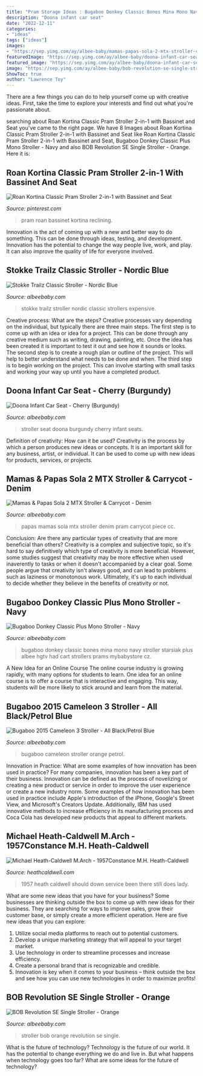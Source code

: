 ```yaml
---
title: "Pram Storage Ideas : Bugaboo Donkey Classic Bones Mina Mono Navy Stroller Starsiak Plus Albee Hgtv Had Cart Strollers Prams Mybabystore Cz"
description: "Doona infant car seat"
date: "2022-12-11"
categories:
- "ideas"
tags: ["ideas"]
images:
- "https://sep.yimg.com/ay/albee-baby/mamas-papas-sola-2-mtx-stroller-carrycot-denim-32.jpg"
featuredImage: "https://sep.yimg.com/ay/albee-baby/doona-infant-car-seat-cherry-burgundy-1.jpg"
featured_image: "https://sep.yimg.com/ay/albee-baby/doona-infant-car-seat-cherry-burgundy-1.jpg"
image: "https://sep.yimg.com/ay/albee-baby/bob-revolution-se-single-stroller-orange-7.jpg"
ShowToc: true
author: "Lawrence Toy"
---
```



There are a few things you can do to help yourself come up with creative ideas. First, take the time to explore your interests and find out what you're passionate about.

	

		
searching about Roan Kortina Classic Pram Stroller 2-in-1 with Bassinet and Seat you've came to the right page. We have 8 Images about Roan Kortina Classic Pram Stroller 2-in-1 with Bassinet and Seat like Roan Kortina Classic Pram Stroller 2-in-1 with Bassinet and Seat, Bugaboo Donkey Classic Plus Mono Stroller - Navy and also BOB Revolution SE Single Stroller - Orange. Here it is:
		
    
## Roan Kortina Classic Pram Stroller 2-in-1 With Bassinet And Seat

<img loading=lazy src="https://i.pinimg.com/originals/5e/a9/15/5ea915544fb0343e0f143c13967baa4c.jpg" onerror="this.onerror=null;this.src='https://tse1.mm.bing.net/th?id=OIP.XH6DMpieZ4twcWQu2LdilQHaFj&amp;pid=15.1';" alt="Roan Kortina Classic Pram Stroller 2-in-1 with Bassinet and Seat">

_Source: pinterest.com_

>pram roan bassinet kortina reclining. 

	

Innovation is the act of coming up with a new and better way to do something. This can be done through ideas, testing, and development. Innovation has the potential to change the way people live, work, and play. It can also improve the quality of life for everyone involved.

    
## Stokke Trailz Classic Stroller - Nordic Blue

<img loading=lazy src="https://sep.yimg.com/ay/albee-baby/stokke-trailz-classic-stroller-nordic-blue-1.jpg" onerror="this.onerror=null;this.src='https://tse2.mm.bing.net/th?id=OIP._uM_Ot9RtuZanS2BAd2zSwHaIV&amp;pid=15.1';" alt="Stokke Trailz Classic Stroller - Nordic Blue">

_Source: albeebaby.com_

>stokke trailz stroller nordic classic strollers expensive. 

	

Creative process: What are the steps?
Creative processes vary depending on the individual, but typically there are three main steps. The first step is to come up with an idea or idea for a project. This can be done through any creative medium such as writing, drawing, painting, etc. Once the idea has been created it is important to test it out and see how it sounds or looks. The second step is to create a rough plan or outline of the project. This will help to better understand what needs to be done and when. The third step is to begin working on the project. This can involve starting with small tasks and working your way up until you have a completed product.

    
## Doona Infant Car Seat - Cherry (Burgundy)

<img loading=lazy src="https://sep.yimg.com/ay/albee-baby/doona-infant-car-seat-cherry-burgundy-1.jpg" onerror="this.onerror=null;this.src='https://tse2.mm.bing.net/th?id=OIP.ZYKckgMw5P2sjW2mpPLtIwHaIV&amp;pid=15.1';" alt="Doona Infant Car Seat - Cherry (Burgundy)">

_Source: albeebaby.com_

>stroller seat doona burgundy cherry infant seats. 

	

Definition of creativity: How can it be used?
Creativity is the process by which a person produces new ideas or concepts. It is an important skill for any business, artist, or individual. It can be used to come up with new ideas for products, services, or projects.

    
## Mamas &amp; Papas Sola 2 MTX Stroller &amp; Carrycot - Denim

<img loading=lazy src="https://sep.yimg.com/ay/albee-baby/mamas-papas-sola-2-mtx-stroller-carrycot-denim-32.jpg" onerror="this.onerror=null;this.src='https://tse2.mm.bing.net/th?id=OIP.__nd4jEilNtasA4XN87h3AHaIV&amp;pid=15.1';" alt="Mamas &amp; Papas Sola 2 MTX Stroller &amp; Carrycot - Denim">

_Source: albeebaby.com_

>papas mamas sola mtx stroller denim pram carrycot piece cc. 

	

Conclusion: Are there any particular types of creativity that are more beneficial than others?
Creativity is a complex and subjective topic, so it's hard to say definitively which type of creativity is more beneficial. However, some studies suggest that creativity may be more effective when used inaverently to tasks or when it doesn't accompanied by a clear goal. Some people argue that creativity isn't always good, and can lead to problems such as laziness or monotonous work. Ultimately, it's up to each individual to decide whether they believe in the benefits of creativity or not.

    
## Bugaboo Donkey Classic Plus Mono Stroller - Navy

<img loading=lazy src="https://sep.yimg.com/ay/albee-baby/bugaboo-donkey-classic-plus-mono-stroller-navy-1.jpg" onerror="this.onerror=null;this.src='https://tse3.mm.bing.net/th?id=OIP.FCHrYSH7LImCHMs-OIFsKAHaIV&amp;pid=15.1';" alt="Bugaboo Donkey Classic Plus Mono Stroller - Navy">

_Source: albeebaby.com_

>bugaboo donkey classic bones mina mono navy stroller starsiak plus albee hgtv had cart strollers prams mybabystore cz. 

	

A New Idea for an Online Course
The online course industry is growing rapidly, with many options for students to learn. One idea for an online course is to offer a course that is interactive and engaging. This way, students will be more likely to stick around and learn from the material.

    
## Bugaboo 2015 Cameleon 3 Stroller - All Black/Petrol Blue

<img loading=lazy src="https://sep.yimg.com/ay/albee-baby/bugaboo-cameleon-3-stroller-extendable-canopy-all-black-petrol-blue-32.jpg" onerror="this.onerror=null;this.src='https://tse1.mm.bing.net/th?id=OIP.88PpQQakDnaCrBCXQPNBLgHaIV&amp;pid=15.1';" alt="Bugaboo 2015 Cameleon 3 Stroller - All Black/Petrol Blue">

_Source: albeebaby.com_

>bugaboo cameleon stroller orange petrol. 

	

Innovation in Practice: What are some examples of how innovation has been used in practice?
For many companies, innovation has been a key part of their business. Innovation can be defined as the process of novelizing or creating a new product or service in order to improve the user experience or create a new industry norm. 
Some examples of how innovation has been used in practice include Apple's introduction of the iPhone, Google's Street View, and Microsoft's Creators Update. Additionally, IBM has used innovative methods to increase efficiency in its manufacturing process and Coca Cola has developed new products that appeal to different markets.

    
## Michael Heath-Caldwell M.Arch - 1957Constance M.H. Heath-Caldwell

<img loading=lazy src="http://heathcaldwell.com/yahoo_site_admin/assets/images/Opunake_1957_Heath_Caldwell.6941447_std.jpg" onerror="this.onerror=null;this.src='https://tse1.mm.bing.net/th?id=OIP.i0J-CWQQl_8P2fqqbU5PfwHaD6&amp;pid=15.1';" alt="Michael Heath-Caldwell M.Arch - 1957Constance M.H. Heath-Caldwell">

_Source: heathcaldwell.com_

>1957 heath caldwell should down service been there still does lady. 

	

What are some new ideas that you have for your business?
Some businesses are thinking outside the box to come up with new ideas for their business. They are searching for ways to improve sales, grow their customer base, or simply create a more efficient operation. Here are five new ideas that you can explore: 
1) Utilize social media platforms to reach out to potential customers.
2) Develop a unique marketing strategy that will appeal to your target market. 
3) Use technology in order to streamline processes and increase efficiency. 
4) Create a personal brand that is recognizable and credible. 
5) Innovation is key when it comes to your business – think outside the box and see how you can use new technologies in order to maximize profits!

    
## BOB Revolution SE Single Stroller - Orange

<img loading=lazy src="https://sep.yimg.com/ay/albee-baby/bob-revolution-se-single-stroller-orange-7.jpg" onerror="this.onerror=null;this.src='https://tse4.mm.bing.net/th?id=OIP.iK0RRsH2q7pe030bWCw8cgHaIV&amp;pid=15.1';" alt="BOB Revolution SE Single Stroller - Orange">

_Source: albeebaby.com_

>stroller bob orange revolution se single. 

	

What is the future of technology?
Technology is the future of our world. It has the potential to change everything we do and live in. But what happens when technology goes too far? What are some ideas for the future of technology?

